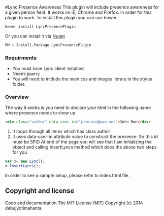 #Lync Presence Awareness 
This plugin will include presence awareness for a given person field. It works on IE, Chrome and Firefox. In order for this plugin to work. To install this plugin you can use bower
```javascript
bower install LyncPresencePlugin
```
Or you can install it via [Nuget](http://www.nuget.org/packages/LyncPresencePlugin/)
```sh
PM > Install-Package LyncPresencePlugin
```

### Requirments
+ You must have Lync client installed.
+ Needs jquery
+ You will need to include the main.css and images library in the styles folder.

### Overview
The way it works is you need to declare your html in the following name where presence needs to show up
```html
<div class="author" data-user-id="john.doe@xxx.net">John Doe</div>
```
1. It loops through all items which has class author
2. It uses data-user-id attribute value to construct the presence. So this id must be SPID
At end of the page you will see that i am initializing the object and calling InsertLyncs method which does the above two steps for you

```javascript
var x= new Lync();
x.InsertLyncs();
```
In order to see a sample setup, please refer to index.html file.
## Copyright and license

Code and documentation The MIT License (MIT) Copyright (c) 2014 debajyotimahanta
